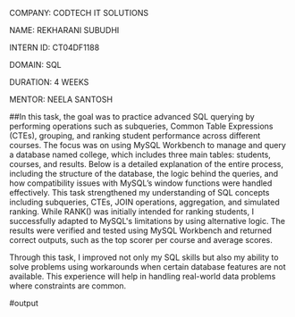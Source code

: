 COMPANY: CODTECH IT SOLUTIONS

NAME: REKHARANI SUBUDHI

INTERN ID: CT04DF1188

DOMAIN: SQL

DURATION: 4 WEEKS

MENTOR: NEELA SANTOSH

##In this task, the goal was to practice advanced SQL querying by performing operations such as subqueries, Common Table Expressions (CTEs), grouping, and ranking student performance across different courses. The focus was on using MySQL Workbench to manage and query a database named college, which includes three main tables: students, courses, and results. Below is a detailed explanation of the entire process, including the structure of the database, the logic behind the queries, and how compatibility issues with MySQL’s window functions were handled effectively. This task strengthened my understanding of SQL concepts including subqueries, CTEs, JOIN operations, aggregation, and simulated ranking. While RANK() was initially intended for ranking students, I successfully adapted to MySQL's limitations by using alternative logic. The results were verified and tested using MySQL Workbench and returned correct outputs, such as the top scorer per course and average scores.

Through this task, I improved not only my SQL skills but also my ability to solve problems using workarounds when certain database features are not available. This experience will help in handling real-world data problems where constraints are common.

#output









